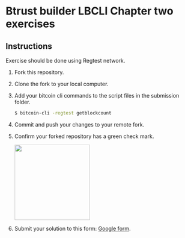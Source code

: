 # Btrust builder LBCLI Chapter two exercises

## Instructions

Exercise should be done using Regtest network.

1. Fork this repository.
2. Clone the fork to your local computer.
3. Add your bitcoin cli commands to the script files in the submission folder.
    ```sh
    $ bitcoin-cli -regtest getblockcount
    ```
4. Commit and push your changes to your remote fork.
5. Confirm your forked repository has a green check mark.

    <img src="https://github.com/btrust-builders/lbcli-ch-1-exercises/blob/main/success.png" width="200" /> 

6. Submit your solution to this form: [Google form](https://forms.gle/eDRGAJXpLqRxEExR6).

